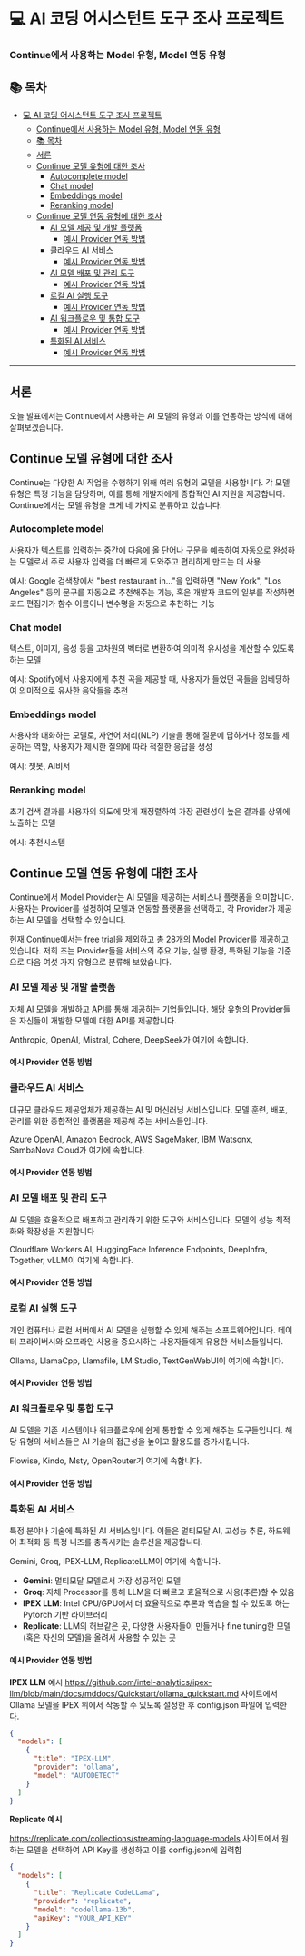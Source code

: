 # 💻 AI 코딩 어시스턴트 도구 조사 프로젝트

### Continue에서 사용하는 Model 유형, Model 연동 유형

## 📚 목차

- [💻 AI 코딩 어시스턴트 도구 조사 프로젝트](#-ai-코딩-어시스턴트-도구-조사-프로젝트)
    - [Continue에서 사용하는 Model 유형, Model 연동 유형](#continue에서-사용하는-model-유형-model-연동-유형)
  - [📚 목차](#-목차)
  - [서론](#서론)
  - [Continue 모델 유형에 대한 조사](#continue-모델-유형에-대한-조사)
    - [Autocomplete model](#autocomplete-model)
    - [Chat model](#chat-model)
    - [Embeddings model](#embeddings-model)
    - [Reranking model](#reranking-model)
  - [Continue 모델 연동 유형에 대한 조사](#continue-모델-연동-유형에-대한-조사)
    - [AI 모델 제공 및 개발 플랫폼](#ai-모델-제공-및-개발-플랫폼)
      - [예시 Provider 연동 방법](#예시-provider-연동-방법)
    - [클라우드 AI 서비스](#클라우드-ai-서비스)
      - [예시 Provider 연동 방법](#예시-provider-연동-방법-1)
    - [AI 모델 배포 및 관리 도구](#ai-모델-배포-및-관리-도구)
      - [예시 Provider 연동 방법](#예시-provider-연동-방법-2)
    - [로컬 AI 실행 도구](#로컬-ai-실행-도구)
      - [예시 Provider 연동 방법](#예시-provider-연동-방법-3)
    - [AI 워크플로우 및 통합 도구](#ai-워크플로우-및-통합-도구)
      - [예시 Provider 연동 방법](#예시-provider-연동-방법-4)
    - [특화된 AI 서비스](#특화된-ai-서비스)
      - [예시 Provider 연동 방법](#예시-provider-연동-방법-5)

---

## 서론

오늘 발표에서는 Continue에서 사용하는 AI 모델의 유형과 이를 연동하는 방식에 대해 살펴보겠습니다.

## Continue 모델 유형에 대한 조사

Continue는 다양한 AI 작업을 수행하기 위해 여러 유형의 모델을 사용합니다. 각 모델 유형은 특정 기능을 담당하며, 이를 통해 개발자에게 종합적인 AI 지원을 제공합니다. Continue에서는 모델 유형을 크게 네 가지로 분류하고 있습니다.

### Autocomplete model
사용자가 텍스트를 입력하는 중간에 다음에 올 단어나 구문을 예측하여 자동으로 완성하는 모델로서 주로 사용자 입력을 더 빠르게 도와주고 편리하게 만드는 데 사용

예시: Google 검색창에서 "best restaurant in..."을 입력하면 "New York", "Los Angeles" 등의 문구를 자동으로 추천해주는 기능, 혹은 개발자 코드의 일부를 작성하면 코드 편집기가 함수 이름이나 변수명을 자동으로 추천하는 기능
### Chat model
텍스트, 이미지, 음성 등을 고차원의 벡터로 변환하여 의미적 유사성을 계산할 수 있도록 하는 모델

예시: Spotify에서 사용자에게 추천 곡을 제공할 때, 사용자가 들었던 곡들을 임베딩하여 의미적으로 유사한 음악들을 추천
### Embeddings model
사용자와 대화하는 모델로, 자연어 처리(NLP) 기술을 통해 질문에 답하거나 정보를 제공하는 역할, 사용자가 제시한 질의에 따라 적절한 응답을 생성

예시: 챗봇, AI비서
### Reranking model
초기 검색 결과를 사용자의 의도에 맞게 재정렬하여 가장 관련성이 높은 결과를 상위에 노출하는 모델

예시: 추천시스템
## Continue 모델 연동 유형에 대한 조사

Continue에서 Model Provider는 AI 모델을 제공하는 서비스나 플랫폼을 의미합니다. 사용자는 Provider를 설정하여 모델과 연동할 플랫폼을 선택하고, 각 Provider가 제공하는 AI 모델을 선택할 수 있습니다.

현재 Continue에서는 free trial을 제외하고 총 28개의 Model Provider를 제공하고 있습니다. 저희 조는 Provider들을 서비스의 주요 기능, 실행 환경, 특화된 기능을 기준으로 다음 여섯 가지 유형으로 분류해 보았습니다.

### AI 모델 제공 및 개발 플랫폼

자체 AI 모델을 개발하고 API를 통해 제공하는 기업들입니다. 해당 유형의 Provider들은 자신들이 개발한 모델에 대한 API를 제공합니다.

Anthropic, OpenAI, Mistral, Cohere, DeepSeek가 여기에 속합니다.

#### 예시 Provider 연동 방법

### 클라우드 AI 서비스

대규모 클라우드 제공업체가 제공하는 AI 및 머신러닝 서비스입니다. 모델 훈련, 배포, 관리를 위한 종합적인 플랫폼을 제공해 주는 서비스들입니다.

Azure OpenAI, Amazon Bedrock, AWS SageMaker, IBM Watsonx, SambaNova Cloud가 여기에 속합니다.

#### 예시 Provider 연동 방법

### AI 모델 배포 및 관리 도구

AI 모델을 효율적으로 배포하고 관리하기 위한 도구와 서비스입니다. 모델의 성능 최적화와 확장성을 지원합니다

Cloudflare Workers AI, HuggingFace Inference Endpoints, DeepInfra, Together, vLLM이 여기에 속합니다.

#### 예시 Provider 연동 방법

### 로컬 AI 실행 도구

개인 컴퓨터나 로컬 서버에서 AI 모델을 실행할 수 있게 해주는 소프트웨어입니다. 데이터 프라이버시와 오프라인 사용을 중요시하는 사용자들에게 유용한 서비스들입니다.

Ollama, LlamaCpp, Llamafile, LM Studio, TextGenWebUI이 여기에 속합니다.

#### 예시 Provider 연동 방법

### AI 워크플로우 및 통합 도구

AI 모델을 기존 시스템이나 워크플로우에 쉽게 통합할 수 있게 해주는 도구들입니다. 해당 유형의 서비스들은 AI 기술의 접근성을 높이고 활용도를 증가시킵니다.

Flowise, Kindo, Msty, OpenRouter가 여기에 속합니다.

#### 예시 Provider 연동 방법

### 특화된 AI 서비스

특정 분야나 기술에 특화된 AI 서비스입니다. 이들은 멀티모달 AI, 고성능 추론, 하드웨어 최적화 등 특정 니즈를 충족시키는 솔루션을 제공합니다.

Gemini, Groq, IPEX-LLM, ReplicateLLM이 여기에 속합니다.

- **Gemini**: 멀티모달 모델로서 가장 성공적인 모델
- **Groq**: 자체 Processor를 통해 LLM을 더 빠르고 효율적으로 사용(추론)할 수 있음
- **IPEX LLM**: Intel CPU/GPU에서 더 효율적으로 추론과 학습을 할 수 있도록 하는 Pytorch 기반 라이브러리
- **Replicate**: LLM의 허브같은 곳, 다양한 사용자들이 만들거나 fine tuning한 모델(혹은 자신의 모델)을 올려서 사용할 수 있는 곳

#### 예시 Provider 연동 방법
**IPEX LLM** 예시
https://github.com/intel-analytics/ipex-llm/blob/main/docs/mddocs/Quickstart/ollama_quickstart.md 사이트에서 Ollama 모델을 IPEX 위에서 작동할 수 있도록 설정한 후 config.json 파일에 입력한다.
```json
{
  "models": [
    {
      "title": "IPEX-LLM",
      "provider": "ollama",
      "model": "AUTODETECT"
    }
  ]
}
```
**Replicate 예시**

https://replicate.com/collections/streaming-language-models 사이트에서 원하는 모델을 선택하여 API Key를 생성하고 이를 config.json에 입력함
```json
{
  "models": [
    {
      "title": "Replicate CodeLLama",
      "provider": "replicate",
      "model": "codellama-13b",
      "apiKey": "YOUR_API_KEY"
    }
  ]
}
```
